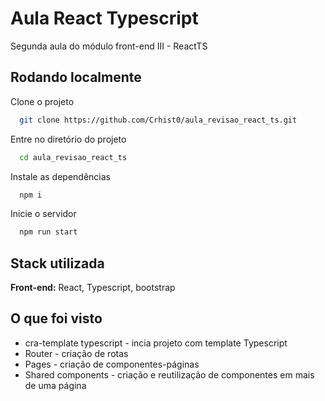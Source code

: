 
# Aula React Typescript

Segunda aula do módulo front-end III - ReactTS


## Rodando localmente

Clone o projeto

```bash
  git clone https://github.com/Crhist0/aula_revisao_react_ts.git
```

Entre no diretório do projeto

```bash
  cd aula_revisao_react_ts
```

Instale as dependências

```bash
  npm i
```

Inicie o servidor

```bash
  npm run start
```


## Stack utilizada

**Front-end:** React, Typescript, bootstrap



## O que foi visto

- cra-template typescript - incia projeto com template Typescript
- Router - criação de rotas
- Pages - criação de componentes-páginas
- Shared components - criação e reutilização de componentes em mais de uma página
